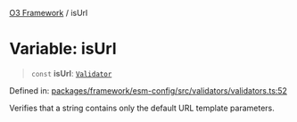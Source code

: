 [O3 Framework](../API.md) / isUrl

# Variable: isUrl

> `const` **isUrl**: [`Validator`](../type-aliases/Validator.md)

Defined in: [packages/framework/esm-config/src/validators/validators.ts:52](https://github.com/UjjawalPrabhat/openmrs-esm-core/blob/main/packages/framework/esm-config/src/validators/validators.ts#L52)

Verifies that a string contains only the default URL template parameters.
